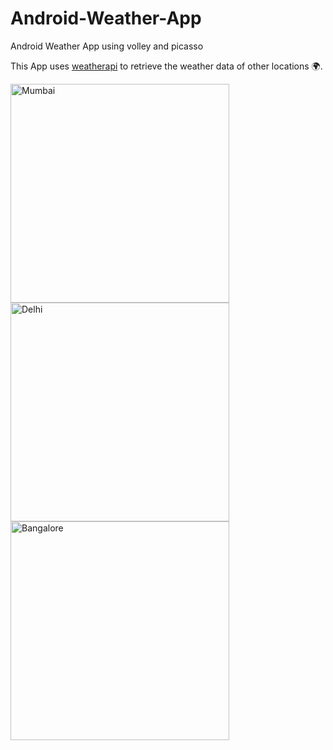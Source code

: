# Android-Weather-App
Android Weather App using volley and picasso

This App uses [weatherapi](https://www.weatherapi.com) to retrieve the weather data of other locations 🌍.

 <img src="https://i.imgur.com/MUfXDM2_d.webp?maxwidth=760&fidelity=grand" width="350" title="Mumbai">
 <img src="https://i.imgur.com/mIoWAMo_d.webp?maxwidth=760&fidelity=grand" width="350" title="Delhi">
 <img src="https://i.imgur.com/d5mRlBN_d.webp?maxwidth=760&fidelity=grand" width="350" title="Bangalore">
